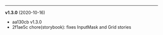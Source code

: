 
-------------------
 **v1.3.0**  (2020-10-16) 

* aa130cb v1.3.0
* 2f1ae5c chore(storybook): fixes InputMask and Grid stories
